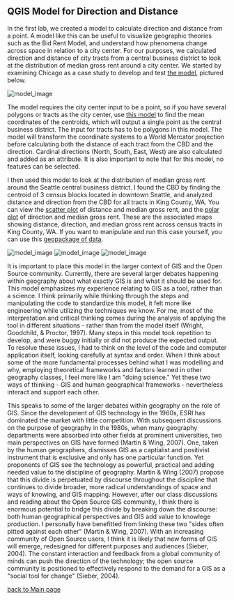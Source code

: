 ## QGIS Model for Direction and Distance
In the first lab, we created a model to calculate direction and distance from a point. A model like this can be useful to visualize geographic theories such as the Bid Rent Model, and understand how phenomena change across space in relation to a city center. 
For our purposes, we calculated direction and distance of city tracts from a central business district to look at the distribution of median gross rent around a city center. We started by examining Chicago as a case study to develop and test [the model](https://caseylilley.github.io/Dist_and_dir_updated.model3), pictured below.  

![model_image](https://caseylilley.github.io/DistanceDirectionModel.PNG)

The model requires the city center input to be a point, so if you have several polygons or tracts as the city center, use [this model]() to find the mean coordinates of the centroids, which will output a single point as the central business district. The input for tracts has to be polygons in this model. The model will transform the coordinate systems to a World Mercator projection before calculating both the distance of each tract from the CBD and the direction. Cardinal directions (North, South, East, West) are also calculated and added as an attribute. It is also important to note that for this model, no features can be selected. 

I then used this model to look at the distribution of median gross rent around the Seattle central business district. I found the CBD by finding the centroid of 3 census blocks located in downtown Seattle, and analyzed distance and direction from the CBD for all tracts in King County, WA. You can view the [scatter plot](https://caseylilley.github.io/scatter_plot_distance.html) of distance and median gross rent, and the [polar plot](https://caseylilley.github.io/polarplot_direction.html) of direction and median gross rent. These are the associated maps showing distance, direction, and median gross rent across census tracts in King County, WA. If you want to manipulate and run this case yourself, you can use this [geopackage of data](https://caseylilley.github.io/King_County_Tracts.gpkg).

![model_image](https://caseylilley.github.io/DistanceSeattle.png)
![model_image](https://caseylilley.github.io/DirectionSeattle.png)
![model_image](https://caseylilley.github.io/MedGrossRent.png)

It is important to place this model in the larger context of GIS and the Open Source community. Currently, there are several larger debates happening within geography about what exactly GIS is and what it should be used for. This model emphasizes my experience relating to GIS as a tool, rather than a science. I think primarily while thinking through the steps and manipulating the code to standardize this model, it felt more like engineering while utilizing the techniques we know. For me, most of the interpretation and critical thinking comes during the analysis of applying the tool in different situations - rather than from the model itself (Wright, Goodchild, & Proctor, 1997). Many steps in this model took repetition to develop, and were buggy initially or did not produce the expected output. To resolve these issues, I had to think on the level of the code and computer application itself, looking carefully at syntax and order. When I think  about some of the more fundamental processes behind what I was modelling and why, employing theoretical frameworks and factors learned in other geography classes, I feel more like I am "doing science." Yet these two ways of thinking - GIS and human geographical frameworks - nevertheless interact and support each other.  

This speaks to some of the larger debates within geography on the role of GIS. Since the development of GIS technology in the 1960s, ESRI has dominated the market with little competition. With subsequent discussions on the purpose of geography in the 1980s, when many geography departments were absorbed into other fields at prominent universities, two main perspectives on GIS have formed (Martin & Wing, 2007). One, taken by the human geographers, dismisses GIS as a captialist and positivist instrument that is exclusive and only has one particular function. Yet proponents of GIS see the technology as powerful, practical and adding needed value to the discipline of geography. Martin & Wing (2007) propose that this divide is perpetuated by discourse throughout the discipline that continues to divide broader, more radical understandings of space and ways of knowing, and GIS mapping. However, after our class discussions and reading about the Open Source GIS community, I think there is enormous potential to bridge this divide by breaking down the discourse: both human geographical perspectives and GIS add value to knowlege production. I personally have benefitted from linking these two "sides often pitted against each other" (Martin & Wing, 2007). With an increasing community of Open Source users, I think it is likely that new forms of GIS will emerge, redesigned for different purposes and audiences (Sieber, 2004). The constant interaction and feedback from a global community of minds can push the direction of the technology; the open source community is positioned to effectively respond to the demand for a GIS as a "social tool for change" (Sieber, 2004).  

[back to Main page](README.md)
